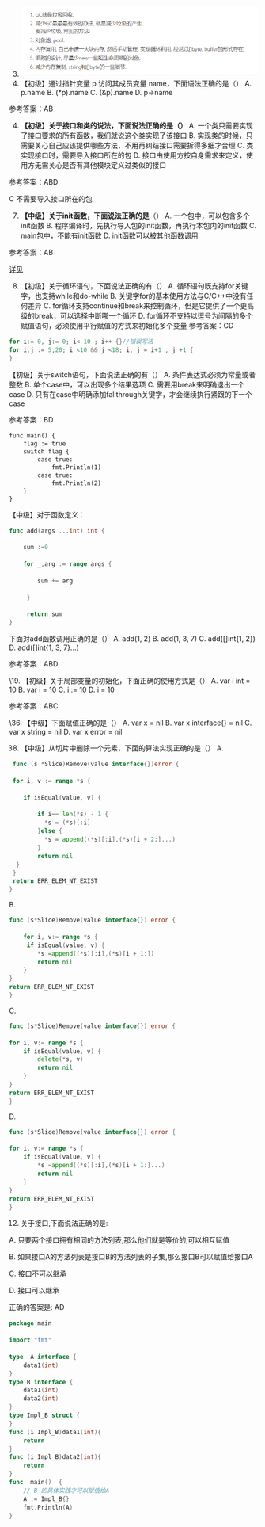 3. ![image-20200301005358661](image-20200301005358661.png)
4. 【初级】通过指针变量 p 访问其成员变量 name，下面语法正确的是（）
   A. p.name
   B. (*p).name
   C. (&p).name
   D. p->name

参考答案：AB

4.   **【初级】关于接口和类的说法，下面说法正确的是（）**
A. 一个类只需要实现了接口要求的所有函数，我们就说这个类实现了该接口
B. 实现类的时候，只需要关心自己应该提供哪些方法，不用再纠结接口需要拆得多细才合理
C. 类实现接口时，需要导入接口所在的包
D. 接口由使用方按自身需求来定义，使用方无需关心是否有其他模块定义过类似的接口

参考答案：ABD

C 不需要导入接口所在的包


7. **【中级】关于init函数，下面说法正确的是**（）
   A. 一个包中，可以包含多个init函数
   B. 程序编译时，先执行导入包的init函数，再执行本包内的init函数
   C. main包中，不能有init函数
   D. init函数可以被其他函数调用

参考答案：AB

[详见](../package_and_init.md)

8.   【初级】关于循环语句，下面说法正确的有（）
A. 循环语句既支持for关键字，也支持while和do-while
B. 关键字for的基本使用方法与C/C++中没有任何差异
C. for循环支持continue和break来控制循环，但是它提供了一个更高级的break，可以选择中断哪一个循环
D. for循环不支持以逗号为间隔的多个赋值语句，必须使用平行赋值的方式来初始化多个变量 
参考答案：CD

```go
for i:= 0, j:= 0; i< 10 ; i++ {}//错误写法
for i,j := 5,20; i <10 && j <18; i, j = i+1 , j +1 {
}

```

【初级】关于switch语句，下面说法正确的有（）
A. 条件表达式必须为常量或者整数
B. 单个case中，可以出现多个结果选项
C. 需要用break来明确退出一个case
D. 只有在case中明确添加fallthrough关键字，才会继续执行紧跟的下一个case

参考答案：BD

```
func main() {
	flag := true 
	switch flag {
		case true:
			fmt.Println(1)
		case true:
			fmt.Println(2)
	}
}
```



【中级】对于函数定义：
```go
func add(args ...int) int {

	sum :=0

	for _,arg := range args {

	    sum += arg

	 }

	 return sum
}
```
下面对add函数调用正确的是（）
A. add(1, 2)
B. add(1, 3, 7)
C. add([]int{1, 2})
D. add([]int{1, 3, 7}...)

参考答案：ABD

\19. 【初级】关于局部变量的初始化，下面正确的使用方式是（）
        A. var i int = 10
        B. var i = 10
        C. i := 10
        D. i = 10

参考答案：ABC

\36. 【中级】下面赋值正确的是（）
A. var x = nil
B. var x interface{} = nil
C. var x string = nil
D. var x error = nil

38. 【中级】从切片中删除一个元素，下面的算法实现正确的是（）
A.
```go
 func (s *Slice)Remove(value interface{})error {

 for i, v := range *s {

    if isEqual(value, v) {

        if i== len(*s) - 1 {
          *s = (*s)[:i]
        }else {
          *s = append((*s)[:i],(*s)[i + 2:]...)
        }
        return nil
  }
 }
 return ERR_ELEM_NT_EXIST
}
```
B.
```go
func (s*Slice)Remove(value interface{}) error {

    for i, v:= range *s {
     if isEqual(value, v) {    
        *s =append((*s)[:i],(*s)[i + 1:])    
        return nil    
    }
}
return ERR_ELEM_NT_EXIST
}
```
C.
```go
func (s*Slice)Remove(value interface{}) error {

for i, v:= range *s {
    if isEqual(value, v) {    
        delete(*s, v)    
        return nil    
    }
}
return ERR_ELEM_NT_EXIST
}
```
D.

```go
func (s*Slice)Remove(value interface{}) error {

for i, v:= range *s {
	if isEqual(value, v) {
    	*s =append((*s)[:i],(*s)[i + 1:]...)
    	return nil
	}
}
return ERR_ELEM_NT_EXIST
}
```



12. 关于接口,下面说法正确的是:

A. 只要两个接口拥有相同的方法列表,那么他们就是等价的,可以相互赋值

B. 如果接口A的方法列表是接口B的方法列表的子集,那么接口B可以赋值给接口A

C. 接口不可以继承

D. 接口可以继承

正确的答案是: AD

```go
package main

import "fmt"

type  A interface {
	data1(int)
}
type B interface {
	data1(int)
	data2(int)
}
type Impl_B struct {
}
func (i Impl_B)data1(int){
	return
}
func (i Impl_B)data2(int){
	return
}
func  main()  {
	// B 的具体实践才可以赋值给A
	A := Impl_B{}
	fmt.Println(A)
}

```

